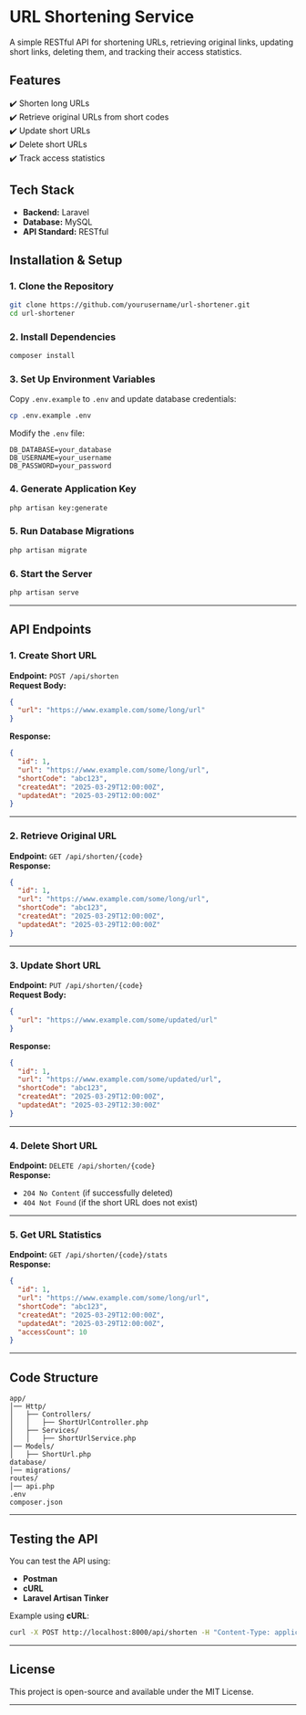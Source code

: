 # **URL Shortening Service**  
A simple RESTful API for shortening URLs, retrieving original links, updating short links, deleting them, and tracking their access statistics.  

## **Features**  
✔️ Shorten long URLs  
✔️ Retrieve original URLs from short codes  
✔️ Update short URLs  
✔️ Delete short URLs  
✔️ Track access statistics  

## **Tech Stack**  
- **Backend:** Laravel  
- **Database:** MySQL  
- **API Standard:** RESTful  

## **Installation & Setup**  

### **1. Clone the Repository**  
```sh
git clone https://github.com/yourusername/url-shortener.git
cd url-shortener
```

### **2. Install Dependencies**  
```sh
composer install
```

### **3. Set Up Environment Variables**  
Copy `.env.example` to `.env` and update database credentials:  
```sh
cp .env.example .env
```
Modify the `.env` file:  
```env
DB_DATABASE=your_database
DB_USERNAME=your_username
DB_PASSWORD=your_password
```

### **4. Generate Application Key**  
```sh
php artisan key:generate
```

### **5. Run Database Migrations**  
```sh
php artisan migrate
```

### **6. Start the Server**  
```sh
php artisan serve
```

---

## **API Endpoints**  

### **1. Create Short URL**  
**Endpoint:** `POST /api/shorten`  
**Request Body:**  
```json
{
  "url": "https://www.example.com/some/long/url"
}
```
**Response:**  
```json
{
  "id": 1,
  "url": "https://www.example.com/some/long/url",
  "shortCode": "abc123",
  "createdAt": "2025-03-29T12:00:00Z",
  "updatedAt": "2025-03-29T12:00:00Z"
}
```

---

### **2. Retrieve Original URL**  
**Endpoint:** `GET /api/shorten/{code}`  
**Response:**  
```json
{
  "id": 1,
  "url": "https://www.example.com/some/long/url",
  "shortCode": "abc123",
  "createdAt": "2025-03-29T12:00:00Z",
  "updatedAt": "2025-03-29T12:00:00Z"
}
```

---

### **3. Update Short URL**  
**Endpoint:** `PUT /api/shorten/{code}`  
**Request Body:**  
```json
{
  "url": "https://www.example.com/some/updated/url"
}
```
**Response:**  
```json
{
  "id": 1,
  "url": "https://www.example.com/some/updated/url",
  "shortCode": "abc123",
  "createdAt": "2025-03-29T12:00:00Z",
  "updatedAt": "2025-03-29T12:30:00Z"
}
```

---

### **4. Delete Short URL**  
**Endpoint:** `DELETE /api/shorten/{code}`  
**Response:**  
- `204 No Content` (if successfully deleted)  
- `404 Not Found` (if the short URL does not exist)  

---

### **5. Get URL Statistics**  
**Endpoint:** `GET /api/shorten/{code}/stats`  
**Response:**  
```json
{
  "id": 1,
  "url": "https://www.example.com/some/long/url",
  "shortCode": "abc123",
  "createdAt": "2025-03-29T12:00:00Z",
  "updatedAt": "2025-03-29T12:00:00Z",
  "accessCount": 10
}
```

---

## **Code Structure**  
```
app/
│── Http/
│   ├── Controllers/
│   │   ├── ShortUrlController.php
│   ├── Services/
│   │   ├── ShortUrlService.php
│── Models/
│   ├── ShortUrl.php
database/
│── migrations/
routes/
│── api.php
.env
composer.json
```

---

## **Testing the API**  
You can test the API using:  
- **Postman**  
- **cURL**  
- **Laravel Artisan Tinker**  

Example using **cURL**:  
```sh
curl -X POST http://localhost:8000/api/shorten -H "Content-Type: application/json" -d '{"url": "https://www.example.com"}'
```

---

## **License**  
This project is open-source and available under the MIT License.  

---
